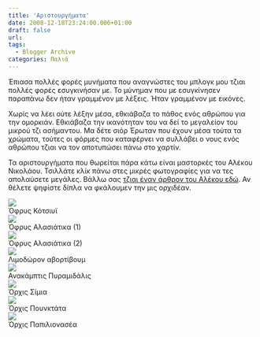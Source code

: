 ```yaml
---
title: 'Αριστουργήματα'
date: 2008-12-18T23:24:00.006+01:00
draft: false
url: 
tags:
  - Blogger Archive
categories: Παλιά
---
```


Έπιασα πολλές φορές μυνήματα που αναγνώστες του μπλογκ μου τζιαι πολλές φορές εσυγκινήσαν με. Το μύνημαν που με εσυγκίνησεν παραπάνω δεν ήταν γραμμένον με λέξεις. Ήταν γραμμένον με εικόνες.  
  
Χωρίς να λέει ούτε λέξην μέσα, εθκιάβαζα το πάθος ενός αθρώπου για την ομορκιάν. Εθκιάβαζα την ικανότηταν του να δεί το μεγαλείον του μικρού τζι ασήμαντου. Μα δέτε σιόρ Έρωταν που έχουν μέσα τούτα τα χρώματα, τούτες οι φόρμες που καταφέρνει να συλλάβει ο νους ενός αθρώπου τζιαι να τον αποτυπώσει πάνω στο χαρτίν.  
  
Τα αριστουργήματα που θωρείται πάρα κάτω είναι μαστορκές του Αλέκου Νικολάου. Τσιλλάτε κλίκ πάνω στες μικρές φωτογραφίες για να τες απολαύσετε μεγάλες. Βάλλω σας [τζιαι έναν άρθρον του Αλέκου εδώ](http://acerasanthropophorum.blogspot.com/2008/12/blog-post.html). Αν θέλετε ψηφίστε δίπλα να φκάλουμεν την μις ορχιδέαν.  
  
  
[![](https://blogger.googleusercontent.com/img/b/R29vZ2xl/AVvXsEg9VKoGgm6J9sTzaIhA4YAjsAl9h_3K5ci2O-4WTxhn4zlGd8hLk1-4sSuZW4HBTadXyHM6rnUffgyiNZ7oS_SL-eRVbsmysvB8YAnxljRhCYs4UF9T9HPVeig-Dv_C50qCpNamsISyMFc/s400/Ophrys+kotschyi.JPG)](https://blogger.googleusercontent.com/img/b/R29vZ2xl/AVvXsEg9VKoGgm6J9sTzaIhA4YAjsAl9h_3K5ci2O-4WTxhn4zlGd8hLk1-4sSuZW4HBTadXyHM6rnUffgyiNZ7oS_SL-eRVbsmysvB8YAnxljRhCYs4UF9T9HPVeig-Dv_C50qCpNamsISyMFc/s1600-h/Ophrys+kotschyi.JPG)  
Όφρυς Κότσιυϊ  
[![](https://blogger.googleusercontent.com/img/b/R29vZ2xl/AVvXsEjlB1yKJKV-p0WjaOmtQ4Br_vqJVknHL2vbASaLXB-rwqe_80vRpNOsxC6soGWdm4xt1_p2Gw4c7SIRqFLB5TjUhOuLIwgEthDyS4A1gqG4ISVGShyphenhyphenjGfW4VDSteI1mgLqsaj7nHUqjw_U/s400/Ophrys+alasiatica.JPG)](https://blogger.googleusercontent.com/img/b/R29vZ2xl/AVvXsEjlB1yKJKV-p0WjaOmtQ4Br_vqJVknHL2vbASaLXB-rwqe_80vRpNOsxC6soGWdm4xt1_p2Gw4c7SIRqFLB5TjUhOuLIwgEthDyS4A1gqG4ISVGShyphenhyphenjGfW4VDSteI1mgLqsaj7nHUqjw_U/s1600-h/Ophrys+alasiatica.JPG)  
Όφρυς Αλασιάτικα (1)  
[![](https://blogger.googleusercontent.com/img/b/R29vZ2xl/AVvXsEi0dxwpQJ_gFVe3v-CPJyuWVNZN9i2-Yuh0UFrCv1jyiP_11QYCx79E0oRhtDg2XYlLBCxC8K1L47VXBeYWgERJ58TY4wHmtcnByyE-dfM78jXzmNrH6rQEGvM9zFfYwRfY5aTOh2JL__Y/s400/Ophrys+alasiatica+2.JPG)](https://blogger.googleusercontent.com/img/b/R29vZ2xl/AVvXsEi0dxwpQJ_gFVe3v-CPJyuWVNZN9i2-Yuh0UFrCv1jyiP_11QYCx79E0oRhtDg2XYlLBCxC8K1L47VXBeYWgERJ58TY4wHmtcnByyE-dfM78jXzmNrH6rQEGvM9zFfYwRfY5aTOh2JL__Y/s1600-h/Ophrys+alasiatica+2.JPG)  
Όφρυς Αλασιάτικα (2)  
[![](https://blogger.googleusercontent.com/img/b/R29vZ2xl/AVvXsEj0x3u_ReTSW1L3qT08A6MbIL2cDUAh9hrzkRDnzTQjRLkMY_U-sLV00h42mI-1JUrS3nqUX1l5rLAiayApW71sd4cob0JJCdv68APT4NxoCKCe2LycXE-z91q1g5G0fUVclHUfy7Gx8bU/s400/Limodorum+abortivum.JPG)](https://blogger.googleusercontent.com/img/b/R29vZ2xl/AVvXsEj0x3u_ReTSW1L3qT08A6MbIL2cDUAh9hrzkRDnzTQjRLkMY_U-sLV00h42mI-1JUrS3nqUX1l5rLAiayApW71sd4cob0JJCdv68APT4NxoCKCe2LycXE-z91q1g5G0fUVclHUfy7Gx8bU/s1600-h/Limodorum+abortivum.JPG)  
Λιμοδώρον αβορτίβουμ  
[![](https://blogger.googleusercontent.com/img/b/R29vZ2xl/AVvXsEgNG3r9P0YlE5UWWQA2L3OM2od4aCTbaMOwNtosDkUG_NCBvuzKxGrRRttUWlRTF0SYZMHJRRbmfpWXxn3-vAGTBOfHm9Zdxkw3mmHkghvKFjNnFjKI1BIL-M4A9YavXjSGMy-tcp2VvhA/s400/Anacamptis+pyramidalis.JPG)](https://blogger.googleusercontent.com/img/b/R29vZ2xl/AVvXsEgNG3r9P0YlE5UWWQA2L3OM2od4aCTbaMOwNtosDkUG_NCBvuzKxGrRRttUWlRTF0SYZMHJRRbmfpWXxn3-vAGTBOfHm9Zdxkw3mmHkghvKFjNnFjKI1BIL-M4A9YavXjSGMy-tcp2VvhA/s1600-h/Anacamptis+pyramidalis.JPG)  
Ανακάμπτις Πυραμιδάλις  
[![](https://blogger.googleusercontent.com/img/b/R29vZ2xl/AVvXsEgdkVDI618PhkrpUDs6qu-Y0lONpFSJMNhiX34OUGo0FkdJPIRFGrDV6ntjCQ51ZITkF1YVXyr0Dxhsw1woqA3hNRFFDq3H7SO_7TGSRQPYdzyRUf4b6r9byEvQZ5uHSNHaTGt_qztYGs0/s400/Orchis+simia.JPG)](https://blogger.googleusercontent.com/img/b/R29vZ2xl/AVvXsEgdkVDI618PhkrpUDs6qu-Y0lONpFSJMNhiX34OUGo0FkdJPIRFGrDV6ntjCQ51ZITkF1YVXyr0Dxhsw1woqA3hNRFFDq3H7SO_7TGSRQPYdzyRUf4b6r9byEvQZ5uHSNHaTGt_qztYGs0/s1600-h/Orchis+simia.JPG)  
Όρχις Σίμια  
[![](https://blogger.googleusercontent.com/img/b/R29vZ2xl/AVvXsEjhywtvwUHBEI0WQkSUG63o332fhyehGqyTJcJYDrrQuXdZqM-ZkiP-HKzkf6a1e2KD02FPkPzMmfp9Af6PSm7FjwpfCncLl1_KngnUalQotb1BmpC59jtBZIpWyQMJNHiVuJKU5ZP-oZo/s400/Orchis+punctulata.JPG)](https://blogger.googleusercontent.com/img/b/R29vZ2xl/AVvXsEjhywtvwUHBEI0WQkSUG63o332fhyehGqyTJcJYDrrQuXdZqM-ZkiP-HKzkf6a1e2KD02FPkPzMmfp9Af6PSm7FjwpfCncLl1_KngnUalQotb1BmpC59jtBZIpWyQMJNHiVuJKU5ZP-oZo/s1600-h/Orchis+punctulata.JPG)  
Όρχις Πουνκτάτα   
[![](https://blogger.googleusercontent.com/img/b/R29vZ2xl/AVvXsEhiVYzYlni0enEA5jDJO6cQArGpJJpGRLzddUunwKMOIEZrNgtZaOn1Diy96dDyVQriL4nrN4Vp21WZnPqVUQ91c-esLsR3CHbEvz6XGENM-OWmeq8MMojkZXgqqjx5Z2fiKXHwrx0azqo/s400/Orchis+papillionacea.JPG)](https://blogger.googleusercontent.com/img/b/R29vZ2xl/AVvXsEhiVYzYlni0enEA5jDJO6cQArGpJJpGRLzddUunwKMOIEZrNgtZaOn1Diy96dDyVQriL4nrN4Vp21WZnPqVUQ91c-esLsR3CHbEvz6XGENM-OWmeq8MMojkZXgqqjx5Z2fiKXHwrx0azqo/s1600-h/Orchis+papillionacea.JPG)  
Όρχις Παπιλιονασέα
